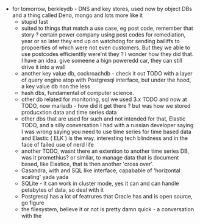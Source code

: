 - for tomorrow, berkleydb - DNS and key stores, used now by object DBs and a thing called Deno, mongo and lots more like it
	- stupid fast
	- suited to things that match a use case, eg post code, remember that story ? certain power company using post codes for remediation, year or so later they end up on watchdog for sending bailiffs to propoerties of which were not even customers. But they we able to use postcodes efficienttly were'nt they ? I wonder how they did that. I have an idea. give someene a hign poweredd car, they can still drive it into a wall
	- another key value db, cockroachdb - check it out TODO with a layer of query engine atop with Postgresql interface, but under the hood, a key value db non the less
	- hash dbs, fundamental of computer science.
	- other db related for monitoring, sql we used 3.x TODO and now at TODO, now mariadb - how did it get there ? but was how we stored producxtion data and time series data
	- other dbs that are used for such and not intended for that, Elastic TODO, and a silly conversation I had with a russian developer saying I was wrong saying you need to use time series for time based data and Elastic ( ELK ) is the way. interesting tech blindness and in the face of failed use of nerd life
	- another TODO, wasnt there an extention to another time series DB, was it promethius? or similar, to  manage data that is document based, like Elastice, that is then another 'cross over'.
	- Casandra, with and SQL like interface, capabable of 'horizontal scaling' yada yada
	- SQLite - it can work in cluster mode, yes it can and can handle petabytes of data, so deal with it
	- Postgresql has a lot of featrures that Oracle has and is open source, go figure
	- the filesystem, believe it or not is pretty damn quick - a conversation with the